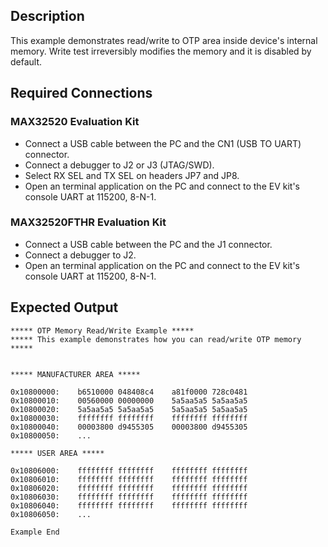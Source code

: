 ## Description

This example demonstrates read/write to OTP area inside device's internal memory. Write test irreversibly modifies the memory and it is disabled by default.

## Required Connections

### MAX32520 Evaluation Kit
-   Connect a USB cable between the PC and the CN1 (USB TO UART) connector.
-   Connect a debugger to J2 or J3 (JTAG/SWD).
-   Select RX SEL and TX SEL on headers JP7 and JP8.
-   Open an terminal application on the PC and connect to the EV kit's console UART at 115200, 8-N-1.

### MAX32520FTHR Evaluation Kit
-   Connect a USB cable between the PC and the J1 connector.
-   Connect a debugger to J2.
-   Open an terminal application on the PC and connect to the EV kit's console UART at 115200, 8-N-1.

## Expected Output

```
***** OTP Memory Read/Write Example *****
***** This example demonstrates how you can read/write OTP memory *****


***** MANUFACTURER AREA *****

0x10800000:    b6510000 048408c4    a81f0000 728c0481
0x10800010:    00560000 00000000    5a5aa5a5 5a5aa5a5
0x10800020:    5a5aa5a5 5a5aa5a5    5a5aa5a5 5a5aa5a5
0x10800030:    ffffffff ffffffff    ffffffff ffffffff
0x10800040:    00003800 d9455305    00003800 d9455305
0x10800050:    ...

***** USER AREA *****

0x10806000:    ffffffff ffffffff    ffffffff ffffffff
0x10806010:    ffffffff ffffffff    ffffffff ffffffff
0x10806020:    ffffffff ffffffff    ffffffff ffffffff
0x10806030:    ffffffff ffffffff    ffffffff ffffffff
0x10806040:    ffffffff ffffffff    ffffffff ffffffff
0x10806050:    ...

Example End
```